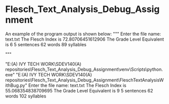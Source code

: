 # Flesch_Text_Analysis_Debug_Assignment
 
An example of the program output is shown below:
"""
Enter the file name: text.txt
The Flesch Index is 72.80706451612906
The Grade Level Equivalent is 6
5 sentences
62 words
89 syllables

"""

"E:\(A) IVY TECH WORK\SDEV140\(A) repositories\Flesch_Text_Analysis_Debug_Assignment\venv\Scripts\python.exe" "E:\(A) IVY TECH WORK\SDEV140\(A) repositories\Flesch_Text_Analysis_Debug_Assignment\FleschTextAnalysisWithBug.py" 
Enter the file name: text.txt
The Flesch Index is 55.068354838709695
The Grade Level Equivalent is 9
5 sentences
62 words
102 syllables
